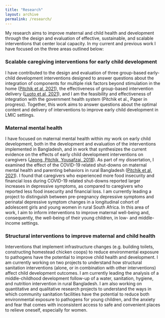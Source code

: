 ```yaml
---
title: "Research"
layout: archive
permalink: /research/
---
```


My research aims to improve maternal and child health and development through the design and evaluation of effective, sustainable, and scalable interventions that center local capacity. In my current and previous work I have focused on the three areas outlined below:

### Scalable caregiving interventions for early child development
I have contributed to the design and evaluation of three group-based early-child development interventions designed to answer questions about the integration of components for multiple risk factors beyond stimulation in the home ([Pitchik et al, 2021](https://gh.bmj.com/content/6/3/e004307.abstract)), the effectiveness of group-based intervention delivery ([Luoto et al, 2021](https://www.thelancet.com/journals/langlo/article/PIIS2214-109X(20)30469-1/fulltext)), and I am the feasibility and effectiveness of integration with the government health system (Pitchik et al., Paper in progress). Together, this work aims to answer questions about the optimal content and delivery of interventions to improve early child development in LMIC settings.

### Maternal mental health
I have focused on maternal mental health within my work on early child development, both in the development and evaluation of the interventions implemented in Bangladesh, and in work that synthesizes the current evidence on the effects of early child development interventions on caregivers ([Jeong, Pitchik, Yousafzai, 2018](https://publications.aap.org/pediatrics/article/141/4/e20173510/37794/Stimulation-Interventions-and-Parenting-in-Low-and?autologincheck=redirected?nfToken=00000000-0000-0000-0000-000000000000)). As part of my dissertation, I examined the effect of the COVID-19 related shut-downs on maternal mental health and parenting behaviors in rural Bangladesh ([Pitchik et al, 2021](https://srcd.onlinelibrary.wiley.com/doi/full/10.1111/cdev.13651)). I found that caregivers who experienced more food insecurity and financial loss during COVID-19 related shut-downs reported larger increases in depressive symptoms, as compared to caregivers who reported less food insecurity and financial loss. I am currently leading a project to distinguish between pre-pregnancy depressive symptoms and perinatal depressive symptom changes in a longitudinal cohort of adolescent girls and young women in rural South Africa. In this area of work, I aim to inform interventions to improve maternal well-being and, consequently, the well-being of their young children, in low- and middle-income settings.

### Structural interventions to improve maternal and child health
Interventions that implement infrastructure changes (e.g. building toilets, constructing homestead chicken coops) to reduce environmental exposure to pathogens have the potential to improve child health and development. I am currently working on two projects to understand how structural sanitation interventions (alone, or in combination with other interventions) affect child development outcomes. I am currently leading the analysis of a middle-childhood development follow-up of a water, sanitation, hygiene, and nutrition intervention in rural Bangladesh. I am also working on quantitative and qualitative research projects to understand the ways in which community sanitation facilities have the potential to reduce both environmental exposure to pathogens for young children, and the anxiety and fear that comes with inconsistent access to safe and convenient places to relieve oneself, especially for women.
